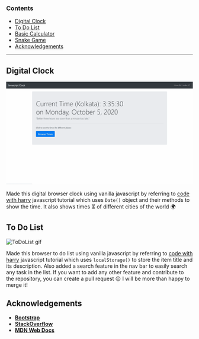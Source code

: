 ### Contents

* [Digital Clock](https://anubhavbagri.github.io/javascript-projects/javascript%20clock/index.html)
* [To Do List](https://anubhavbagri.github.io/javascript-projects/js%20to-do%20list/index.html)
* [Basic Calculator](https://anubhavbagri.github.io/javascript-projects/basic-calculator/index.html)
* [Snake Game](https://anubhavbagri.github.io/javascript-projects/snake-game/snake.html)
* [Acknowledgements](#acknowledgements)

---

## Digital Clock

![Clock gif](clock.gif)

Made this digital browser clock using vanilla javascript by referring to [code with harry](https://codewithharry.com/videos/javascript-tutorial-in-hindi-in-one-video-2020) javascript tutorial which uses ```Date()``` object and their methods to show the time. It also shows times ⏳ of different cities of the world 🌍  

## To Do List

![ToDoList gif](todo.gif)

Made this browser to do list using vanilla javascript by referring to [code with harry](https://codewithharry.com/videos/javascript-tutorial-in-hindi-in-one-video-2020) javascript tutorial which uses ```localStorage()``` to store the item title and its description. Also added a search feature in the nav bar to easily search any task in the list. If you want to add any other feature and contribute to the repository, you can create a pull request 😉 I will be more than happy to merge it!  

## Acknowledgements

* [**Bootstrap**](https://getbootstrap.com/)
* [**StackOverflow**](https://stackoverflow.com/)
* [**MDN Web Docs**](https://developer.mozilla.org/en-US/docs/Web/JavaScript)
